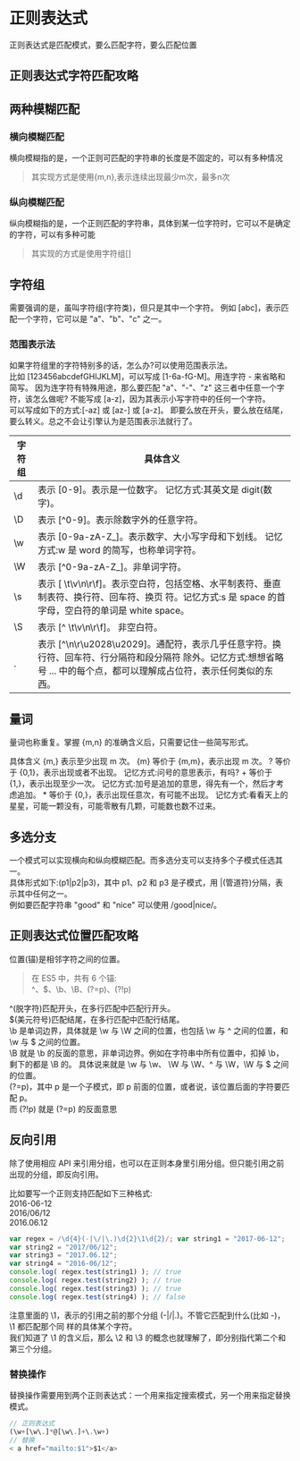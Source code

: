 # 正则表达式
正则表达式是匹配模式，要么匹配字符，要么匹配位置

## 正则表达式字符匹配攻略
## 两种模糊匹配

### 横向模糊匹配
横向模糊指的是，一个正则可匹配的字符串的长度是不固定的，可以有多种情况
> 其实现方式是使用{m,n},表示连续出现最少m次，最多n次

### 纵向模糊匹配
纵向模糊指的是，一个正则匹配的字符串，具体到某一位字符时，它可以不是确定的字符，可以有多种可能
> 其实现的方式是使用字符组[]

## 字符组
需要强调的是，虽叫字符组(字符类)，但只是其中一个字符。
例如 [abc]，表示匹配一个字符，它可以是 "a"、"b"、"c" 之一。

### 范围表示法

如果字符组里的字符特别多的话，怎么办?可以使用范围表示法。  
比如 [123456abcdefGHIJKLM]，可以写成 [1-6a-fG-M]。用连字符 - 来省略和简写。 因为连字符有特殊用途，那么要匹配 "a"、"-"、"z" 这三者中任意一个字符，该怎么做呢? 不能写成 [a-z]，因为其表示小写字符中的任何一个字符。   
可以写成如下的方式:[-az] 或 [az-] 或 [a\-z]。 即要么放在开头，要么放在结尾，要么转义。总之不会让引擎认为是范围表示法就行了。   


|  字符组   | 具体含义  |
|  ----  | ----  |
| \d  | 表示 [0-9]。表示是一位数字。 记忆方式:其英文是 digit(数字)。 |
| \D | 表示 [^0-9]。表示除数字外的任意字符。 |
| \w | 表示 [0-9a-zA-Z_]。表示数字、大小写字母和下划线。 记忆方式:w 是 word 的简写，也称单词字符。 |
| \W | 表示 [^0-9a-zA-Z_]。非单词字符。 |
| \s |  表示 [ \t\v\n\r\f]。表示空白符，包括空格、水平制表符、垂直制表符、换行符、回车符、换页 符。记忆方式:s 是 space 的首字母，空白符的单词是 white space。|
| \S | 表示 [^ \t\v\n\r\f]。 非空白符。 |
| . |  表示 [^\n\r\u2028\u2029]。通配符，表示几乎任意字符。换行符、回车符、行分隔符和段分隔符 除外。记忆方式:想想省略号 ... 中的每个点，都可以理解成占位符，表示任何类似的东西。|


## 量词
量词也称重复。掌握 {m,n} 的准确含义后，只需要记住一些简写形式。

具体含义
{m,}
表示至少出现 m 次。
{m}
等价于 {m,m}，表示出现 m 次。
?
等价于 {0,1}，表示出现或者不出现。 记忆方式:问号的意思表示，有吗?
+
等价于 {1,}，表示出现至少一次。 记忆方式:加号是追加的意思，得先有一个，然后才考虑追加。
*
等价于 {0,}，表示出现任意次，有可能不出现。 记忆方式:看看天上的星星，可能一颗没有，可能零散有几颗，可能数也数不过来。

## 多选分支
一个模式可以实现横向和纵向模糊匹配。而多选分支可以支持多个子模式任选其一。   
具体形式如下:(p1|p2|p3)，其中 p1、p2 和 p3 是子模式，用 |(管道符)分隔，表示其中任何之一。    
例如要匹配字符串 "good" 和 "nice" 可以使用 /good|nice/。


##  正则表达式位置匹配攻略

位置(锚)是相邻字符之间的位置。

>在 ES5 中，共有 6 个锚:   
>^、$、\b、\B、(?=p)、(?!p)

^(脱字符)匹配开头，在多行匹配中匹配行开头。   
$(美元符号)匹配结尾，在多行匹配中匹配行结尾。    
\b 是单词边界，具体就是 \w 与 \W 之间的位置，也包括 \w 与 ^ 之间的位置，和 \w 与 $ 之间的位置。    
\B 就是 \b 的反面的意思，非单词边界。例如在字符串中所有位置中，扣掉 \b，剩下的都是 \B 的。 具体说来就是 \w 与 \w、 \W 与 \W、^ 与 \W，\W 与 $ 之间的位置。    
(?=p)，其中 p 是一个子模式，即 p 前面的位置，或者说，该位置后面的字符要匹配 p。   
而 (?!p) 就是 (?=p) 的反面意思


## 反向引用
除了使用相应 API 来引用分组，也可以在正则本身里引用分组。但只能引用之前出现的分组，即反向引用。

比如要写一个正则支持匹配如下三种格式:   
2016-06-12   
2016/06/12    
2016.06.12

``` js
var regex = /\d{4}(-|\/|\.)\d{2}\1\d{2}/; var string1 = "2017-06-12";
var string2 = "2017/06/12";
var string3 = "2017.06.12";
var string4 = "2016-06/12";
console.log( regex.test(string1) ); // true 
console.log( regex.test(string2) ); // true 
console.log( regex.test(string3) ); // true 
console.log( regex.test(string4) ); // false
```
注意里面的 \1，表示的引用之前的那个分组 (-|\/|\.)。不管它匹配到什么(比如 -)，\1 都匹配那个同 样的具体某个字符。    
我们知道了 \1 的含义后，那么 \2 和 \3 的概念也就理解了，即分别指代第二个和第三个分组。

### 替换操作
替换操作需要用到两个正则表达式：一个用来指定搜索模式，另一个用来指定替换模式。
```js
// 正则表达式
(\w+[\w\.]*@[\w\.]+\.\w+)
// 替换
< a href="mailto:$1">$1</a>
```